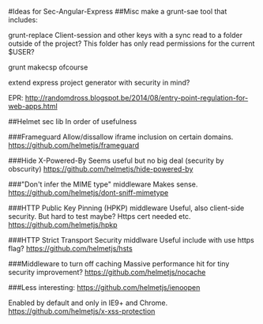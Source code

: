 #Ideas for Sec-Angular-Express 
##Misc
make a grunt-sae tool that includes:

grunt-replace 
Client-session and other keys with a sync read to a folder outside of the project?
This folder has only read permissions for the current $USER?

grunt makecsp ofcourse

extend express project generator with security in mind?

EPR:
http://randomdross.blogspot.be/2014/08/entry-point-regulation-for-web-apps.html

##Helmet sec lib
In order of usefulness

###Frameguard
Allow/dissallow iframe inclusion on certain domains. 
https://github.com/helmetjs/frameguard

###Hide X-Powered-By
Seems useful but no big deal (security by obscurity)
https://github.com/helmetjs/hide-powered-by

###"Don't infer the MIME type" middleware
Makes sense.
https://github.com/helmetjs/dont-sniff-mimetype

###HTTP Public Key Pinning (HPKP) middleware
Useful, also client-side security.
But hard to test maybe? Https cert needed etc.
https://github.com/helmetjs/hpkp

###HTTP Strict Transport Security middlware
Useful include with use https flag?
https://github.com/helmetjs/hsts

###Middleware to turn off caching
Massive performance hit for tiny security improvement?
https://github.com/helmetjs/nocache


###Less interesting:
https://github.com/helmetjs/ienoopen

Enabled by default and only in IE9+ and Chrome.
https://github.com/helmetjs/x-xss-protection

